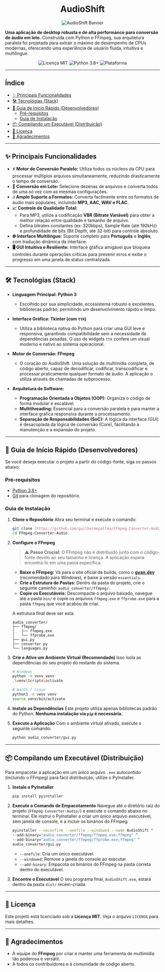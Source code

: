 <h1 align="center">
  AudioShift
</h1>

<p align="center">
  <img src="../FFmpeg-Converter-Audio/images/audioshift interface.png" alt="AudioShift Banner">
</p>

  <strong>Uma aplicação de desktop robusta e de alta performance para conversão de áudio em lote.</strong>
  Construída com Python e FFmpeg, sua arquitetura paralela foi projetada para extrair o máximo de desempenho de CPUs modernas, oferecendo uma experiência de usuário fluida, intuitiva e multilíngue.

<p align="center">
  <img alt="Licença MIT" src="https://img.shields.io/badge/license-MIT-blue.svg">
  <img alt="Python 3.8+" src="https://img.shields.io/badge/python-3.8+-blue.svg">
  <img alt="Plataforma" src="https://img.shields.io/badge/platform-Windows-lightgrey.svg">
</p>

---

## Índice

- [✨ Principais Funcionalidades](#-principais-funcionalidades)
- [🛠️ Tecnológias (Stack)](#-tecnológias-(stack))
- [🚀 Guia de Início Rápido (Desenvolvedores)](#-guia-de-início-rápido-desenvolvedores)
  - [Pré-requisitos](#pré-requisitos)
  - [Guia de Instalação](#guia-de-instalação)
- [📦 Compilando um Executável (Distribuição)](#-compilando-um-executável-distribuição)
- [📄 Licença](#-licença)
- [🙏 Agradecimentos](#-agradecimentos)

---

## ✨ Principais Funcionalidades

* **⚡ Motor de Conversão Paralelo:** Utiliza todos os núcleos da CPU para processar múltiplos arquivos simultaneamente, reduzindo drasticamente o tempo de conversão.
* **📂 Conversão em Lote:** Selecione dezenas de arquivos e converta todos de uma só vez com as mesmas configurações.
* **🎶 Amplo Suporte a Formatos:** Converta facilmente entre os formatos de áudio mais populares, incluindo **MP3, AAC, WAV e FLAC**.
* **📈 Controle de Qualidade Total:**
    * Para MP3, utilize a codificação **VBR (Bitrate Variável)** para obter a melhor relação entre qualidade e tamanho de arquivo.
    * Defina bitrates constantes (ex: 320kbps), Sample Rate (até 192kHz) e profundidade de bits (Bit Depth, até 32-bit) para controle absoluto.
* **🌐 Interface Multilíngue:** Suporte completo para **Português** e **Inglês**, com tradução dinâmica da interface.
* **🖥️ GUI Intuitiva e Resiliente:** Interface gráfica amigável que bloqueia controles durante operações críticas para prevenir erros e exibe o progresso em uma janela de status centralizada.

---

## 🛠️ Tecnológias (Stack)

* **Linguagem Principal: Python 3**
    * Escolhido por sua simplicidade, ecossistema robusto e excelentes bibliotecas padrão, permitindo um desenvolvimento rápido e limpo.

* **Interface Gráfica: Tkinter (com `ttk`)**
    * Utiliza a biblioteca nativa do Python para criar uma GUI leve e responsiva, garantindo compatibilidade sem a necessidade de dependências pesadas. O uso de widgets `ttk` confere um visual moderno e nativo ao sistema operacional.

* **Motor de Conversão: FFmpeg**
    * O coração do AudioShift. Uma solução de multimídia completa, de código aberto, capaz de decodificar, codificar, transcodificar e processar praticamente qualquer formato de áudio. A aplicação o utiliza através de chamadas de subprocesso.

* **Arquitetura de Software:**
    * **Programação Orientada a Objetos (OOP):** Organiza o código de forma modular e escalável.
    * **Multithreading:** Essencial para a conversão paralela e para manter a interface gráfica responsiva durante o processamento.
    * **Separação de Responsabilidades (SoC):** A lógica da interface (GUI) é desacoplada da lógica de conversão (Core), facilitando a manutenção e a expansão do projeto.

---

## 🚀 Guia de Início Rápido (Desenvolvedores)

Se você deseja executar o projeto a partir do código-fonte, siga os passos abaixo.

### Pré-requisitos

* [Python 3.8+](https://www.python.org/downloads/)
* [Git](https://git-scm.com/) para clonagem do repositório.

### Guia de Instalação

1.  **Clone o Repositório**
    Abra seu terminal e execute o comando:
    ```bash
    git clone [https://github.com/guilhermepallma/FFmpeg-Converter-Audio.git](https://github.com/guilhermepallma/FFmpeg-Converter-Audio.git)
    cd FFmpeg-Converter-Audio
    ```

2.  **Configure o FFmpeg**

    > ⚠️ **Passo Crucial:** O FFmpeg não é distribuído junto com o código-fonte devido ao seu tamanho e licença. A aplicação espera encontrá-lo em uma pasta específica.

    * **Baixe o FFmpeg:** Vá para o site oficial de builds, como o [**gyan.dev**](https://www.gyan.dev/ffmpeg/builds/) (recomendado para Windows), e baixe a versão `essentials`.
    * **Crie a Estrutura de Pastas:** Dentro da pasta do projeto, crie o seguinte caminho: `audio_converter/ffmpeg/`.
    * **Copie os Executáveis:** Descompacte o arquivo baixado, navegue até a pasta `bin/` e copie os arquivos `ffmpeg.exe` e `ffprobe.exe` para a pasta `ffmpeg` que você acabou de criar.

    A estrutura final deve ser esta:
    ```
    audio_converter/
    ├── ffmpeg/
    │   ├── ffmpeg.exe
    │   └── ffprobe.exe
    ├── gui.py
    ├── converter.py
    └── languages.py
    ```

3.  **Crie e Ative um Ambiente Virtual (Recomendado)**
    Isso isola as dependências do seu projeto do restante do sistema.
    ```bash
    # Windows
    python -m venv venv
    .\venv\Scripts\activate

    # macOS / Linux
    python3 -m venv venv
    source venv/bin/activate
    ```

4.  **Instale as Dependências**
    Este projeto utiliza apenas bibliotecas padrão do Python. **Nenhuma instalação via `pip` é necessária.**

5.  **Execute a Aplicação**
    Com o ambiente virtual ativado, execute o seguinte comando:
    ```bash
    python audio_converter/gui.py
    ```

---

## 📦 Compilando um Executável (Distribuição)

Para empacotar a aplicação em um único arquivo `.exe` autocontido (incluindo o FFmpeg) para fácil distribuição, utilize o PyInstaller.

1.  **Instale o PyInstaller**
    ```bash
    pip install pyinstaller
    ```

2.  **Execute o Comando de Empacotamento**
    Navegue até o diretório raiz do projeto (`FFmpeg-Converter-Audio/`) e execute o comando abaixo no terminal. Ele instrui o PyInstaller a criar um único arquivo executável, sem janela de console, e a incluir os binários do FFmpeg.

    ```bash
    pyinstaller --noconfirm --onefile --windowed --name AudioShift ^
    --add-binary="audio_converter/ffmpeg/ffmpeg.exe;ffmpeg" ^
    --add-binary="audio_converter/ffmpeg/ffprobe.exe;ffmpeg" ^
    audio_converter/gui.py
    ```
    * `--onefile`: Cria um único executável.
    * `--windowed`: Remove a janela do console ao executar.
    * `--add-binary`: Empacota os binários do FFmpeg na pasta correta dentro do executável.

3.  **Encontre o Executável**
    O seu programa final, `AudioShift.exe`, estará dentro da pasta `dist/` recém-criada.

---

## 📄 Licença

Este projeto está licenciado sob a **Licença MIT**. Veja o arquivo `LICENSE` para mais detalhes.

---

## 🙏 Agradecimentos

* À equipe do **FFmpeg** por criar e manter uma ferramenta de multimídia tão poderosa e versátil.
* A todos os contribuidores e à comunidade de código aberto.